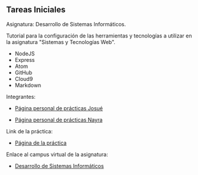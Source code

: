 ## Tareas Iniciales

Asignatura: Desarrollo de Sistemas Informáticos.

Tutorial para la configuración de las herramientas y tecnologías a utilizar en la asignatura "Sistemas y Tecnologías Web".

* NodeJS
* Express
* Atom
* GitHub
* Cloud9
* Markdown


Integrantes:

* [Página personal de prácticas Josué](http://JosueTC94.github.io/)

* [Página personal de prácticas Nayra](http://alu0100406122.github.io/)


Link de la práctica:

* [Página de la práctica](http://ull-esit-gradoii-dsi.github.io/tareas-iniciales-josue-nayra-dsi15-16/)

Enlace al campus virtual de la asignatura:

* [Desarrollo de Sistemas Informáticos](https://campusvirtual.ull.es/1516/course/view.php?id=144)
